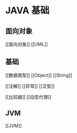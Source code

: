 # JAVA 基础
## 面向对象
[[面向对象]]
[[UML]]
## 基础
[[数据类型]]
[[Object]]
[[String]]

[[注解]]
[[异常]]
[[泛型]]

[[比较器]]
[[动态代理]]
## JVM
[[JVM]]
